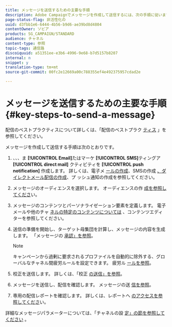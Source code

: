 ```yaml
---
title: メッセージを送信するための主要な手順
description: Adobe Campaignでメッセージを作成して送信するには、次の手順に従います。
page-status-flag: 非活性化の
uuid: d3fbb1e6-6444-4b56-b9d6-ae39bd8d4804
contentOwner: ソビア
products: SG_CAMPAIGN/STANDARD
audience: チャネル
content-type: 参照
topic-tags: 通信路
discoiquuid: a51351ee-e3b6-4996-9e68-b7d5157b8207
internal: n
snippet: y
translation-type: tm+mt
source-git-commit: 00fc2e12669a00c788355ef4e492375957cdad2e

---
```



# メッセージを送信するための主要な手順{#key-steps-to-send-a-message}

配信のベストプラクティスについて詳しくは、「配信のベストプラク [ティス](http://docs.campaign.adobe.com/doc/standard/getting_started/en/ACS_DeliveryBestPractices.html) 」を参照してください。

メッセージを作成して送信する手順は次のとおりです。

1. 、、、ま **[!UICONTROL Email]**&#x200B;たはマーケ **[!UICONTROL SMS]**&#x200B;ティングア **[!UICONTROL direct mail]** クティビティを **[!UICONTROL push notification]** 作成します。 詳しくは、電子メ [ールの作成](../../channels/using/creating-an-email.md)、SMSの作成 [、ダイレクトメール配信の作成](../../channels/using/creating-an-sms-message.md)、プ [](../../channels/using/creating-the-direct-mail.md)[](../../channels/using/preparing-and-sending-a-push-notification.md)ッシュ通知の作成を参照してください。
1. メッセージのオーディエンスを選択します。 オーディエンスの作 [成を参照してくださ](../../audiences/using/creating-audiences.md)い。
1. メッセージのコンテンツとパーソナライゼーション要素を定義します。 電子メールや他のチャ [ネルの特定のコンテンツについては](../../designing/using/overview.md) 、コンテンツエディターを参照してください。
1. 送信の準備を開始し、ターゲット母集団を計算し、メッセージの内容を生成します。 「メッセージの [承認」を参照](../../sending/using/preparing-the-send.md)。

   >[!NOTE]
   >
   >キャンペーンから過剰に要求されるプロファイルを自動的に除外する、グローバルなチャネル間疲労ルールを設定できます。 疲労ル [ールを参照](../../administration/using/fatigue-rules.md)。

1. 校正を送信します。 詳しくは、「校正 [の送信」を参照](../../sending/using/managing-test-profiles-and-sending-proofs.md#sending-proofs)。
1. メッセージを送信し、配信を確認します。 メッセージの送 [信を参照](../../sending/using/confirming-the-send.md)。
1. 専用の配信レポートを確認します。 詳しくは、レポートへ [のアクセスを参照してくださ](../../reporting/using/about-dynamic-reports.md)い。

詳細なメッセージパラメーターについては、「チャネルの設 [定」の節を参照してください](../../administration/using/about-channel-configuration.md) 。
